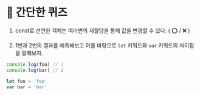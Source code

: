 # 📝 간단한 퀴즈

1. const로 선언한 객체는 여러번의 재할당을 통해 값을 변경할 수 있다. ( ⭕️ / ❌ )

2. 1번과 2번의 결과를 예측해보고 이를 바탕으로 `let` 키워드와 `var` 키워드의 차이점을 말해보자.
```javascript
console.log(foo) // 1
console.log(bar) // 2

let foo = 'foo'
var bar = 'bar'
```